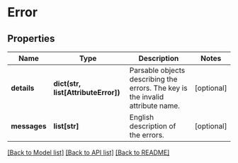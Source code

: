 # Error

## Properties
Name | Type | Description | Notes
------------ | ------------- | ------------- | -------------
**details** | **dict(str, list[AttributeError])** | Parsable objects describing the errors. The key is the invalid attribute name. | [optional] 
**messages** | **list[str]** | English description of the errors. | [optional] 

[[Back to Model list]](../README.md#documentation-for-models) [[Back to API list]](../README.md#documentation-for-api-endpoints) [[Back to README]](../README.md)


